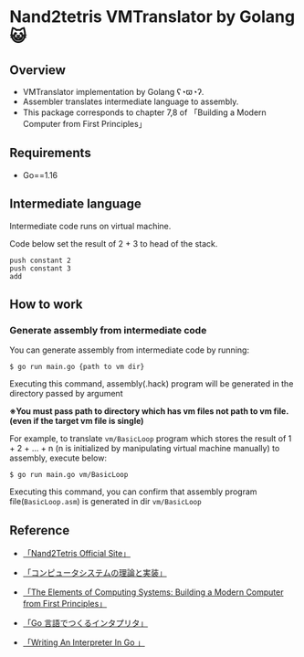 # Nand2tetris VMTranslator by Golang 😺

## Overview

- VMTranslator implementation by Golang ʕ◔ϖ◔ʔ.
- Assembler translates intermediate language to assembly.
- This package corresponds to chapter 7,8 of 「Building a Modern Computer from First Principles」

## Requirements

- Go==1.16

## Intermediate language

Intermediate code runs on virtual machine. 

Code below set the result of  2 + 3 to head of the stack.

```
push constant 2
push constant 3
add
```

## How to work

### Generate assembly from intermediate code

You can generate assembly from intermediate code by running:

```
$ go run main.go {path to vm dir}
```

Executing this command, assembly(.hack) program will be generated in the directory passed by argument

**※You must pass path to directory which has vm files not path to vm file.(even if the target vm file is single)**

For example, to translate `vm/BasicLoop` program which stores the result of 1 + 2 + ... + n (n is initialized by manipulating virtual machine manually) to assembly, execute below:

```
$ go run main.go vm/BasicLoop
```

Executing this command, you can confirm that assembly program file(`BasicLoop.asm`) is generated in dir `vm/BasicLoop`  


## Reference

- [「Nand2Tetris Official Site」](https://www.nand2tetris.org/)

- [「コンピュータシステムの理論と実装」](https://www.amazon.co.jp/%E3%82%B3%E3%83%B3%E3%83%94%E3%83%A5%E3%83%BC%E3%82%BF%E3%82%B7%E3%82%B9%E3%83%86%E3%83%A0%E3%81%AE%E7%90%86%E8%AB%96%E3%81%A8%E5%AE%9F%E8%A3%85-%E2%80%95%E3%83%A2%E3%83%80%E3%83%B3%E3%81%AA%E3%82%B3%E3%83%B3%E3%83%94%E3%83%A5%E3%83%BC%E3%82%BF%E3%81%AE%E4%BD%9C%E3%82%8A%E6%96%B9-Noam-Nisan/dp/4873117127)

- [「The Elements of Computing Systems: Building a Modern Computer from First Principles」](https://www.amazon.co.jp/Elements-Computing-Systems-Building-Principles/dp/0262640686)

- [「Go 言語でつくるインタプリタ」](https://www.amazon.co.jp/Go%E8%A8%80%E8%AA%9E%E3%81%A7%E3%81%A4%E3%81%8F%E3%82%8B%E3%82%A4%E3%83%B3%E3%82%BF%E3%83%97%E3%83%AA%E3%82%BF-Thorsten-Ball/dp/4873118220)

- [「Writing An Interpreter In Go 」](https://www.amazon.co.jp/Writing-Interpreter-Go-Thorsten-Ball/dp/3982016118/ref=pd_bxgy_img_1/358-0651022-5160614?pd_rd_w=NJ0lb&pf_rd_p=d8f6e0ab-48ef-4eca-99d5-60d97e927468&pf_rd_r=H5DDRH744DZQWEC8887N&pd_rd_r=92fb3969-78f9-42fe-9c0b-f605fd3b7bc8&pd_rd_wg=B98nq&pd_rd_i=3982016118&psc=1)




